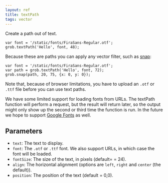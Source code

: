 ```yaml
---
layout: ref
title: textPath
tags: vector
---
```

Create a path out of text.

    var font = '/static/fonts/FiraSans-Regular.otf';
    grob.textPath('Hello', font, 48);

Because these are paths you can apply any vector filter, such as [snap](/ref/snap.html):

    var font = '/static/fonts/FiraSans-Regular.otf';
    var path = grob.textPath('Hello', font, 72);
    grob.snap(path, 20, 75, {x: 0, y: 0});

Note that, because of browser limitations, you have to upload an `.otf` or `.ttf` file before you can use text paths.

We have some limited support for loading fonts from URLs. The textPath function will perform a request, but the result will return later, so the output might only show up the second or third time the function is run. In the future we hope to support [Google Fonts](https://www.google.com/fonts) as well.

## Parameters
- `text`: The text to display.
- `font`: The `.otf` or `.ttf` font. We also support URLs, in which case the font will be loaded.
- `fontSize`: The size of the text, in pixels (default= = 24).
- `align`: The horizontal alignment (options are `left`, `right` and `center` (the default)).
- `position`: The position of the text (default = 0,0).
